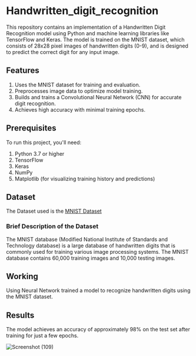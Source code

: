 # Handwritten_digit_recognition

This repository contains an implementation of a Handwritten Digit Recognition model using Python and machine learning libraries like TensorFlow and Keras. The model is trained on the MNIST dataset, which consists of 28x28 pixel images of handwritten digits (0-9), and is designed to predict the correct digit for any input image.

## Features 
1. Uses the MNIST dataset for training and evaluation.
2. Preprocesses image data to optimize model training.
3. Builds and trains a Convolutional Neural Network (CNN) for accurate digit recognition.
4. Achieves high accuracy with minimal training epochs.

## Prerequisites
To run this project, you'll need:

1. Python 3.7 or higher
2. TensorFlow
3. Keras
4. NumPy
5. Matplotlib (for visualizing training history and predictions)

## Dataset
The Dataset used is the <a href='http://yann.lecun.com/exdb/mnist/'>MNIST Dataset</a>

### Brief Description of the Dataset
The MNIST database (Modified National Institute of Standards and Technology database) is a large database of handwritten digits that is commonly used for training various image processing systems.
The MNIST database contains 60,000 training images and 10,000 testing images.

## Working
Using Neural Network trained a model to recognize handwritten digits using the MNIST dataset.

## Results
The model achieves an accuracy of approximately 98% on the test set after training for just a few epochs.

![Screenshot (109)](https://user-images.githubusercontent.com/57758789/164933619-2bc12dd2-a5cc-4dcc-9482-7504a904ff4b.png)
